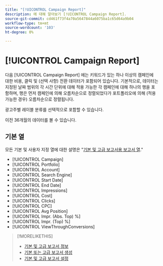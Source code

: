 ```yaml
---
title: "[!UICONTROL Campaign Report]"
description: 에 대해 알아보기 [!UICONTROL Campaign Report].
source-git-commit: cd461f73f4a70a5647844a6075ba1c65d64a9b04
workflow-type: tm+mt
source-wordcount: '103'
ht-degree: 0%

---
```


# [!UICONTROL Campaign Report]

다음 [!UICONTROL Campaign Report] 에는 키워드가 있는 하나 이상의 캠페인에 대한 비용, 클릭 및 (선택 사항) 전환 데이터가 포함되어 있습니다. 기본적으로, 데이터는 지정된 날짜 범위의 각 시간 단위에 대해 적용 가능한 각 캠페인에 대해 하나의 행을 포함하며, 행은 먼저 캠페인에 의해 오름차순으로 정렬되었다가 포트폴리오에 의해 (적용 가능한 경우) 오름차순으로 정렬됩니다.

광고주별 레이블 분류를 선택적으로 포함할 수 있습니다.

이전 36개월의 데이터를 볼 수 있습니다.

## 기본 열

모든 기본 및 사용자 지정 열에 대한 설명은 &quot;[기본 및 고급 보고서용 보고서 열](basic-advanced-report-columns.md).&quot;

* [!UICONTROL Campaign]
* [!UICONTROL Portfolio]
* [!UICONTROL Account]
* [!UICONTROL Search Engine]
* [!UICONTROL Start Date]
* [!UICONTROL End Date]
* [!UICONTROL Impressions]
* [!UICONTROL Cost]
* [!UICONTROL Clicks]
* [!UICONTROL CPC]
* [!UICONTROL Avg Position]
* [!UICONTROL Impr. (Abs. Top) %]
* [!UICONTROL Impr. (Top) %]
* [!UICONTROL ViewThroughConversions]

>[!MORELIKETHIS]
>
>* [기본 및 고급 보고서 정보](basic-advanced-report-about.md)
>* [기본 또는 고급 보고서 생성](basic-advanced-report-generate.md)
>* [기본 및 고급 보고서 설정](basic-advanced-report-settings.md)

